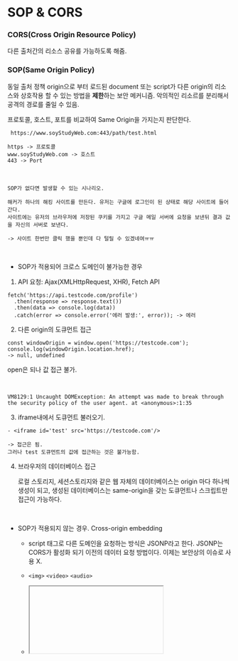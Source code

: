 # SOP & CORS

### CORS(Cross Origin Resource Policy)

다른 출처간의 리소스 공유를 가능하도록 해줌.

### SOP(Same Origin Policy)

동일 출처 정책
origin으로 부터 로드된 document 또는 script가 다른 origin의 리소스와 상호작용 할 수 있는 방법을 **제한**하는 보안 메커니즘.
악의적인 리소르를 분리해서 공격의 경로를 줄일 수 있음.

프로토콜, 호스트, 포트를 비교하여 Same Origin을 가지는지 판단한다.

```
 https://www.soyStudyWeb.com:443/path/test.html

https -> 프로토콜
www.soyStudyWeb.com -> 호스트
443 -> Port

```

<br />

```
SOP가 없다면 발생할 수 있는 시나리오.

해커가 하나의 해킹 사이트를 만든다. 유저는 구글에 로그인이 된 상태로 해당 사이트에 들어간다.
사이트에는 유저의 브라우저에 저장된 쿠키를 가지고 구글 메일 서버에 요청을 보낸뒤 결과 값을 자신의 서버로 보낸다.

-> 사이트 한번만 클릭 했을 뿐인데 다 털릴 수 있겠네여ㅠㅠ
```

<br />

- SOP가 적용되어 크로스 도메인이 불가능한 경우

1. API 요청: Ajax(XMLHttpRequest, XHR), Fetch API

```
fetch('https://api.testcode.com/profile')
  .then(response => response.text())
  .then(data => console.log(data))
  .catch(error => console.error('에러 발생:', error)); -> 에러
```

2. 다른 origin의 도큐먼트 접근

```
const windowOrigin = window.open('https://testcode.com');
console.log(windowOrigin.location.href);
-> null, undefined
```

open은 되나 값 접근 불가.

<br />

`VM8129:1 Uncaught DOMException: An attempt was made to break through the security policy of the user agent.
    at <anonymous>:1:35`

3. iframe내에서 도큐먼트 불러오기.

```
- <iframe id='test' src='https://testcode.com'/>

-> 접근은 됨.
그러나 test 도큐먼트의 값에 접근하는 것은 불가능함.

```

4. 브라우저의 데이터베이스 접근

   로컬 스토리지, 세션스토리지와 같은 웹 자체의 데이터베이스는 origin 마다 하나씩 생성이 되고, 생성된 데이터베이스는 same-origin을 갖는 도큐먼트나 스크립트만 접근이 가능하다.

<br/>

- SOP가 적용되지 않는 경우.
  Cross-origin embedding

  - <script src=""></script>
    script 태그로 다른 도메인을 요청하는 방식은 JSONP라고 한다. JSONP는 CORS가 활성화 되기 이전의 데이터 요청 방법이다. 이제는 보안상의 이슈로 사용 X.
  - `<img>` `<video>` `<audio>`
  - <iframe>
       ...

    Cross-origin writes (preflight 제외)

    - CSRF 정책 : cross origin일 경우에 데이터에 write는 가능함. 이를 이용한 범죄를 막기 위한게 CSRF 정책.

<br/>
<br/>

- 해결방안

### CORS

서버에서 response를 줄 때, response 헤더에 허용할 origin 만을 "Access-Control-Allow-Origin"에 추가해 주면 크로스 오리진일 경우에도 데이터를 받아올 수 있다.

Access-Control-Allow-Origin:\*
모든 사이트의 접근을 허용.

Access-Control-Allow-Origin": https://www.naver.com/
특정 사이트만을 허용

<br/>

참고: https://www.youtube.com/watch?v=6QV_JpabO7g&t=648s

<br/>
